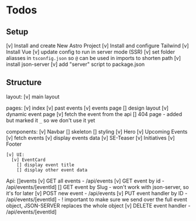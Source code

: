 # Todos 


## Setup
  [v] Install and create New Astro Project
  [v] Install and configure Tailwind
  [v] Install Vue
  [v] update config to run in server mode (SSR)
  [v] set folder aliasses in `tsconfig.json` so `@` can be used in imports to shorten path
  [v] install json-server
    [v] add "server" script to package.json

## Structure
  layout:
    [v] main layout

  pages:
    [v] index
    [v] past events
    [v] events page
      [] design layout
    [v] dynamic event page
      [v] fetch the event from the api
    [] 404 page
      - added but marked it `_` so we don't use it yet
    
  components:
    [v] Navbar
      [] skeleton
      [] styling
    [v] Hero
    [v] Upcoming Events
      [v] fetch events
      [v] display events data 
    [v] SE-Teaser
    [v] Initiatives
    [v] Footer
    
    [v] UI:
      [v] EventCard
        [] display event title
        [] display other event data
  
  Api:
    []events
      [v] GET all events - /api/events
      [v] GET event by id - /api/events/[eventId]
      [] GET event by Slug
        - won't work with json-server, so it's for later
      [v] POST new event - /api/events
      [v] PUT event handler by ID - /api/events/[eventId] 
        - ! important to make sure we send over the full event object, JSON-SERVER replaces the whole object
      [v] DELETE event handler - /api/events/[eventId]
        

